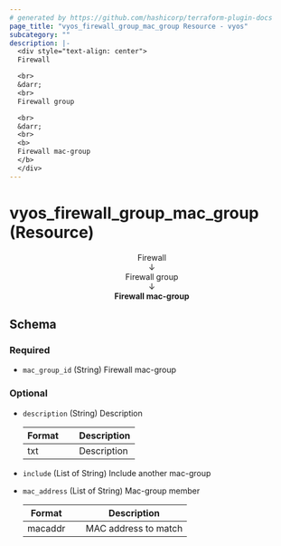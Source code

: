 ```yaml
---
# generated by https://github.com/hashicorp/terraform-plugin-docs
page_title: "vyos_firewall_group_mac_group Resource - vyos"
subcategory: ""
description: |-
  <div style="text-align: center">
  Firewall

  <br>
  &darr;
  <br>
  Firewall group

  <br>
  &darr;
  <br>
  <b>
  Firewall mac-group
  </b>
  </div>
---
```


# vyos_firewall_group_mac_group (Resource)

<div style="text-align: center">
Firewall

<br>
&darr;
<br>
Firewall group

<br>
&darr;
<br>
<b>
Firewall mac-group
</b>
</div>



<!-- schema generated by tfplugindocs -->
## Schema

### Required

- `mac_group_id` (String) Firewall mac-group

### Optional

- `description` (String) Description

    |  Format &emsp; | Description  |
    |----------|---------------|
    |  txt  &emsp; |  Description  |
- `include` (List of String) Include another mac-group
- `mac_address` (List of String) Mac-group member

    |  Format &emsp; | Description  |
    |----------|---------------|
    |  macaddr  &emsp; |  MAC address to match  |
